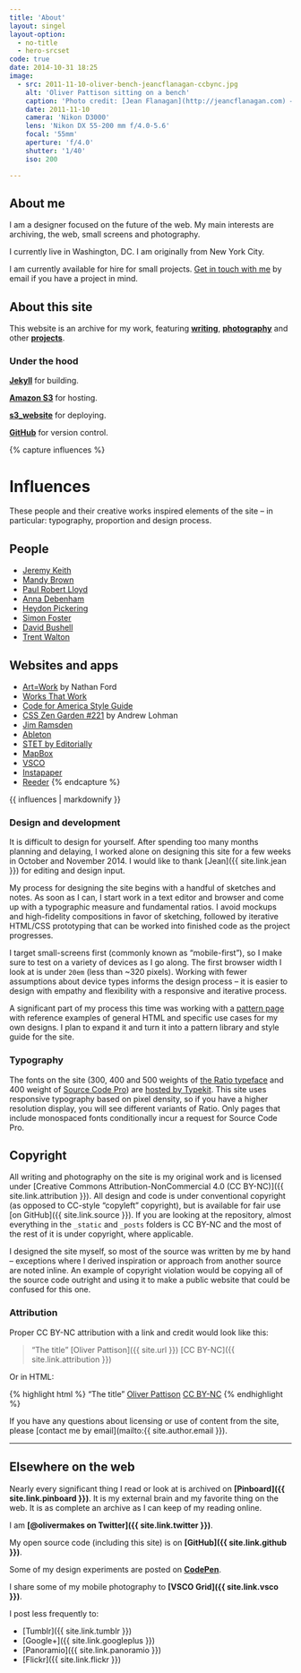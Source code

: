 ```yaml
---
title: 'About'
layout: singel
layout-option:
  - no-title
  - hero-srcset
code: true
date: 2014-10-31 18:25
image:
  - src: 2011-11-10-oliver-bench-jeancflanagan-ccbync.jpg
    alt: 'Oliver Pattison sitting on a bench'
    caption: 'Photo credit: [Jean Flanagan](http://jeancflanagan.com) – CC BY-NC'
    date: 2011-11-10
    camera: 'Nikon D3000'
    lens: 'Nikon DX 55-200 mm f/4.0-5.6'
    focal: '55mm'
    aperture: 'f/4.0'
    shutter: '1/40'
    iso: 200

---
```


## About me

I am a designer focused on the future of the web. My main interests are archiving, the web, small screens and photography.

I currently live in Washington, DC. I am originally from New York City.

<div class="feature">I am currently available for hire for small projects. <a href="mailto:{{ site.author.email }}">Get in touch with me</a> by email if you have a project in mind.</div>

## About this site

This website is an archive for my work, featuring **[writing](/writing)**, **[photography](/photos)** and other **[projects](/projects)**.

### Under the hood

**[Jekyll](http://jekyllrb.com)** for building.

**[Amazon S3](http://aws.amazon.com/s3)** for hosting.

**[s3_website](https://github.com/laurilehmijoki/s3_website)** for deploying.

**[GitHub](https://github.com/opattison/olivermakes)** for version control.

{% capture influences %}
# Influences

These people and their creative works inspired elements of the site – in particular: typography, proportion and design process.

## People

- [Jeremy Keith](https://adactio.com)
- [Mandy Brown](http://aworkinglibrary.com)
- [Paul Robert Lloyd](http://paulrobertlloyd.com)
- [Anna Debenham](http://maban.co.uk)
- [Heydon Pickering](http://www.heydonworks.com)
- [Simon Foster](http://simonfosterdesign.com)
- [David Bushell](http://dbushell.com)
- [Trent Walton](http://trentwalton.com)

## Websites and apps

- [Art=Work](http://artequalswork.com) by Nathan Ford
- [Works That Work](https://worksthatwork.com)
- [Code for America Style Guide](http://style.codeforamerica.org)
- [CSS Zen Garden #221](http://www.csszengarden.com/221/) by Andrew Lohman
- [Jim Ramsden](http://jimramsden.com)
- [Ableton](https://www.ableton.com/en)
- [STET by Editorially](http://stet.editorially.com)
- [MapBox](https://www.mapbox.com)
- [VSCO](http://vsco.co)
- [Instapaper](https://www.instapaper.com)
- [Reeder](http://reederapp.com)
{% endcapture %}

<aside class="ancillary">
{{ influences | markdownify }}
</aside>

### Design and development

It is difficult to design for yourself. After spending too many months planning and delaying, I worked alone on designing this site for a few weeks in October and November 2014. I would like to thank [Jean]({{ site.link.jean }}) for editing and design input.

My process for designing the site begins with a handful of sketches and notes. As soon as I can, I start work in a text editor and browser and come up with a typographic measure and fundamental ratios. I avoid mockups and high-fidelity compositions in favor of sketching, followed by iterative HTML/CSS prototyping that can be worked into finished code as the project progresses.

I target small-screens first (commonly known as “mobile-first”), so I make sure to test on a variety of devices as I go along. The first browser width I look at is under `20em` (less than ~320 pixels). Working with fewer assumptions about device types informs the design process – it is easier to design with empathy and flexibility with a responsive and iterative process.

A significant part of my process this time was working with a [pattern page](/patterns) with reference examples of general HTML and specific use cases for my own designs. I plan to expand it and turn it into a pattern library and style guide for the site.

### Typography

The fonts on the site (300, 400 and 500 weights of [the Ratio typeface](http://cargocollective.com/pstype/Ratio) and 400 weight of [Source Code Pro](http://adobe-fonts.github.io/source-code-pro/)) are [hosted by Typekit](https://typekit.com/colophons/ojm0eig). This site uses responsive typography based on pixel density, so if you have a higher resolution display, you will see different variants of Ratio. Only pages that include monospaced fonts conditionally incur a request for Source Code Pro.

## Copyright

All writing and photography on the site is my original work and is licensed under [Creative Commons Attribution-NonCommercial 4.0 (CC BY-NC)]({{ site.link.attribution }}). All design and code is under conventional copyright (as opposed to CC-style “copyleft” copyright), but is available for fair use [on GitHub]({{ site.link.source }}). If you are looking at the repository, almost everything in the `_static` and `_posts` folders is CC BY-NC and the most of the rest of it is under copyright, where applicable.

I designed the site myself, so most of the source was written by me by hand – exceptions where I derived inspiration or approach from another source are noted inline. An example of copyright violation would be copying all of the source code outright and using it to make a public website that could be confused for this one.

### Attribution

Proper CC BY-NC attribution with a link and credit would look like this:

> “The title” [Oliver Pattison]({{ site.url }}) [CC BY-NC]({{ site.link.attribution }})

Or in HTML:

{% highlight html %}
“The title” <a href="{{ site.url }}">Oliver Pattison</a> <a href="{{ site.link.attribution }}">CC BY-NC</a>
{% endhighlight %}

If you have any questions about licensing or use of content from the site, please [contact me by email](mailto:{{ site.author.email }}).

- - -

## Elsewhere on the web

Nearly every significant thing I read or look at is archived on **[Pinboard]({{ site.link.pinboard }})**. It is my external brain and my favorite thing on the web. It is as complete an archive as I can keep of my reading online.

I am **[@olivermakes on Twitter]({{ site.link.twitter }})**.

My open source code (including this site) is on **[GitHub]({{ site.link.github }})**.

Some of my design experiments are posted on **[CodePen](http://codepen.io/opattison/)**.

I share some of my mobile photography to **[VSCO Grid]({{ site.link.vsco }})**.

I post less frequently to:

- [Tumblr]({{ site.link.tumblr }})
- [Google+]({{ site.link.googleplus }})
- [Panoramio]({{ site.link.panoramio }})
- [Flickr]({{ site.link.flickr }})